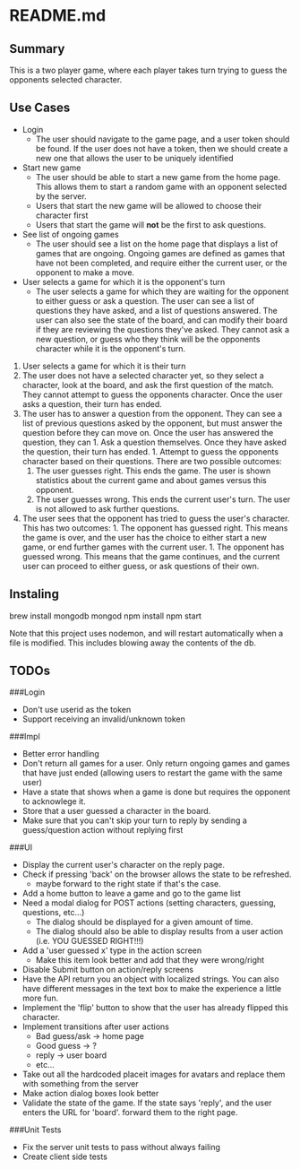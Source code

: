 # README.md
## Summary
This is a two player game, where each player takes turn trying to guess the opponents selected character.

## Use Cases
+ Login  
  + The user should navigate to the game page, and a user token should be found. If the user does not have a token, then we should create a new one that allows the user to be uniquely identified
+ Start new game
  + The user should be able to start a new game from the home page. This allows them to start a random game with an opponent selected by the server.  
  + Users that start the new game will be allowed to choose their character first
  + Users that start the game will **not** be the first to ask questions.
+ See list of ongoing games
  + The user should see a list on the home page that displays a list of games that are ongoing. Ongoing games are defined as games that have not been completed, and require either the current user, or the opponent to make a move.
+ User selects a game for which it is the opponent's turn
  + The user selects a game for which they are waiting for the opponent to either guess or ask a question. The user can see a list of questions they have asked, and a list of questions answered. The user can also see the state of the board, and can modify their board if they are reviewing the questions they've asked. They cannot ask a new question, or guess who they think will be the opponents character while it is the opponent's turn.
1. User selects a game for which it is their turn
  1. The user does not have a selected character yet, so they select a character, look at the board, and ask the first question of the match. They cannot attempt to guess the opponents character. Once the user asks a question, their turn has ended.
  1. The user has to answer a question from the opponent. They can see a list of previous questions asked by the opponent, but must answer the question before they can move on. Once the user has answered the question, they can
    1. Ask a question themselves. Once they have asked the question, their turn has ended. 
    1. Attempt to guess the opponents character based on their questions. There are two possible outcomes:
      1. The user guesses right. This ends the game. The user is shown statistics about the current game and about games versus this opponent.
      1. The user guesses wrong. This ends the current user's turn. The user is not allowed to ask further questions.
  1. The user sees that the opponent has tried to guess the user's character. This has two outcomes:
    1. The opponent has guessed right. This means the game is over, and the user has the choice to either start a new game, or end further games with the current user.
    1. The opponent has guessed wrong. This means that the game continues, and the current user can proceed to either guess, or ask questions of their own.

## Instaling
brew install mongodb
mongod
npm install
npm start

Note that this project uses nodemon, and will restart automatically when a file is modified. This includes blowing away the contents of the db.

## TODOs
###Login

* Don't use userid as the token
* Support receiving an invalid/unknown token

###Impl

+ Better error handling
+ Don't return all games for a user. Only return ongoing games and games that have just ended (allowing users to restart the game with the same user)
+ Have a state that shows when a game is done but requires the opponent to acknowlege it.
+ Store that a user guessed a character in the board.
+ Make sure that you can't skip your turn to reply by sending a guess/question action without replying first

###UI

+ Display the current user's character on the reply page.
+ Check if pressing 'back' on the browser allows the state to be refreshed.
  + maybe forward to the right state if that's the case.
+ Add a home button to leave a game and go to the game list
+ Need a modal dialog for POST actions (setting characters, guessing, questions, etc...)
  + The dialog should be displayed for a given amount of time.
  + The dialog should also be able to display results from a user action (i.e. YOU GUESSED RIGHT!!!)
+ Add a 'user guessed x' type in the action screen
  + Make this item look better and add that they were wrong/right
+ Disable Submit button on action/reply screens
+ Have the API return you an object with localized strings. You can also have different messages in the text box to make the experience a little more fun.
+ Implement the 'flip' button to show that the user has already flipped this character.
+ Implement transitions after user actions
  + Bad guess/ask -> home page
  + Good guess -> ?
  + reply -> user board
  + etc...
+ Take out all the hardcoded placeit images for avatars and replace them with something from the server
+ Make action dialog boxes look better
+ Validate the state of the game. If the state says 'reply', and the user enters the URL for 'board'. forward them to the right page.

###Unit Tests

+ Fix the server unit tests to pass without always failing
+ Create client side tests